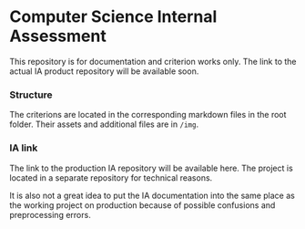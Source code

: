 # Computer Science Internal Assessment

This repository is for documentation and criterion works only. The link to the actual IA product repository will be available soon.

### Structure

The criterions are located in the corresponding markdown files in the root folder. Their assets and additional files are in `/img`.

### IA link

The link to the production IA repository will be available here. The project is located in a separate repository for technical reasons.

It is also not a great idea to put the IA documentation into the same place as the working project on production because of possible confusions and preprocessing errors.
